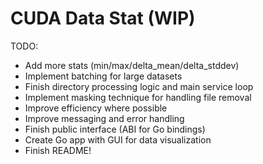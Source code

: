 # CUDA Data Stat (WIP)

TODO:
  * Add more stats (min/max/delta_mean/delta_stddev)
  * Implement batching for large datasets
  * Finish directory processing logic and main service loop
  * Implement masking technique for handling file removal
  * Improve efficiency where possible
  * Improve messaging and error handling
  * Finish public interface (ABI for Go bindings)
  * Create Go app with GUI for data visualization
  * Finish README!
